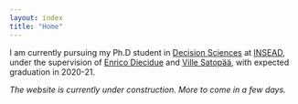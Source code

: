 ```yaml
---
layout: index
title: "Home"
---
```


I am currently pursuing my Ph.D student in [Decision Sciences](https://www.insead.edu/faculty-research/academic-areas/decision-sciences) at [INSEAD](https://www.insead.edu/), under the supervision of [Enrico Diecidue](https://faculty.insead.edu/enrico-diecidue/home) and [Ville Satopää](https://faculty.insead.edu/ville-satopaa/home), with expected graduation in 2020-21.

*The website is currently under construction. More to come in a few days.*
